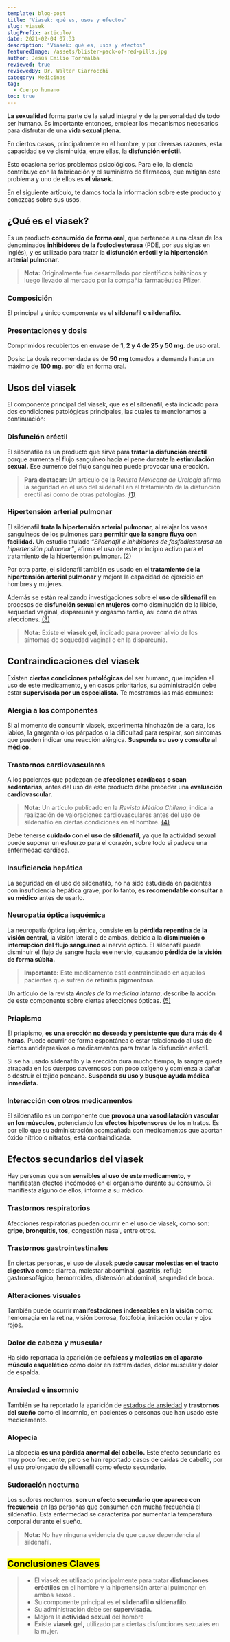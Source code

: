 ```yaml
---
template: blog-post
title: "Viasek: qué es, usos y efectos"
slug: viasek
slugPrefix: articulo/
date: 2021-02-04 07:33
description: "Viasek: qué es, usos y efectos"
featuredImage: /assets/blister-pack-of-red-pills.jpg
author: Jesús Emilio Torrealba
reviewed: true
reviewedBy: Dr. Walter Ciarrocchi
category: Medicinas
tag:
  - Cuerpo humano
toc: true
---
```

<!--StartFragment-->

**La sexualidad** forma parte de la salud integral y de la personalidad de todo ser humano. Es importante entonces, emplear los mecanismos necesarios para disfrutar de una **vida sexual plena.**

En ciertos casos, principalmente en el hombre, y por diversas razones, esta capacidad se ve disminuida, entre ellas, la **disfunción eréctil.**

Esto ocasiona serios problemas psicológicos. Para ello, la ciencia contribuye con la fabricación y el suministro de fármacos, que mitigan este problema y uno de ellos es **el viasek.**

En el siguiente artículo, te damos toda la información sobre este producto y conozcas sobre sus usos.

## ¿Qué es el viasek?

Es un producto **consumido de forma oral**, que pertenece a una clase de los denominados **inhibidores de la fosfodiesterasa** (PDE, por sus siglas en inglés), y es utilizado para tratar la **disfunción eréctil y la hipertensión arterial pulmonar.**

> **Nota:** Originalmente fue desarrollado por científicos británicos y luego llevado al mercado por la compañía farmacéutica Pfizer.

### Composición

El principal y único componente es el **sildenafil o sildenafilo.**

### Presentaciones y dosis

Comprimidos recubiertos en envase de **1, 2 y 4 de 25 y 50 mg**. de uso oral.

Dosis: La dosis recomendada es de **50 mg** tomados a demanda hasta un máximo de **100 mg.** por día en forma oral.

## Usos del viasek

El componente principal del viasek, que es el sildenafil, está indicado para dos condiciones patológicas principales, las cuales te mencionamos a continuación:

### Disfunción eréctil

El sildenafilo es un producto que sirve para **tratar la disfunción eréctil** porque aumenta el flujo sanguíneo hacia el pene durante la **estimulación sexual.** Ese aumento del flujo sanguíneo puede provocar una erección.

> **Para destacar:** Un artículo de la *Revista Mexicana de Urología* afirma la seguridad en el uso del sildenafil en el tratamiento de la disfunción eréctil así como de otras patologías. [(1)](https://www.medigraphic.com/pdfs/uro/ur-2007/ur071e.pdf)

### Hipertensión arterial pulmonar

El sildenafil **trata la hipertensión arterial pulmonar,** al relajar los vasos sanguíneos de los pulmones para **permitir que la sangre fluya con facilidad.** Un estudio titulado *“Sildenafil e inhibidores de fosfodiesterasa en hipertensión pulmonar”*, afirma el uso de este principio activo para el tratamiento de la hipertensión pulmonar. [(2)](https://www.medigraphic.com/pdfs/neumo/nt-2006/nt064f.pdf)

Por otra parte, el sildenafil también es usado en el **tratamiento de la hipertensión arterial pulmonar** y mejora la capacidad de ejercicio en hombres y mujeres.

Además se están realizando investigaciones sobre el **uso de sildenafil** en procesos de **disfunción sexual en mujeres** como disminución de la libido, sequedad vaginal, dispareunia y orgasmo tardío, así como de otras afecciones. [(3)](https://www.medigraphic.com/pdfs/uro/ur-2007/ur071e.pdf)

> **Nota:** Existe el **viasek gel**, indicado para proveer alivio de los síntomas de sequedad vaginal o en la dispareunia.

## Contraindicaciones del viasek

Existen **ciertas condiciones patológicas** del ser humano, que impiden el uso de este medicamento, y en casos prioritarios, su administración debe estar **supervisada por un especialista.** Te mostramos las más comunes:

### Alergia a los componentes

Si al momento de consumir viasek, experimenta hinchazón de la cara, los labios, la garganta o los párpados o la dificultad para respirar, son síntomas que pueden indicar una reacción alérgica. **Suspenda su uso y consulte al médico.**

### Trastornos cardiovasculares

A los pacientes que padezcan de **afecciones cardíacas o sean sedentarias**, antes del uso de este producto debe preceder una **evaluación cardiovascular.**

> **Nota:** Un artículo publicado en la *Revista Médica Chilena*, indica la realización de valoraciones cardiovasculares antes del uso de sildenafilo en ciertas condiciones en el hombre. [(4)](https://scielo.conicyt.cl/scielo.php?script=sci_arttext&pid=S0034-98871999001100016)

Debe tenerse **cuidado con el uso de sildenafil**, ya que la actividad sexual puede suponer un esfuerzo para el corazón, sobre todo si padece una enfermedad cardíaca.

### Insuficiencia hepática

La seguridad en el uso de sildenafilo, no ha sido estudiada en pacientes con insuficiencia hepática grave, por lo tanto, **es recomendable consultar a su médico** antes de usarlo.

### Neuropatía óptica isquémica

La neuropatía óptica isquémica, consiste en la **pérdida repentina de la visión central,** la visión lateral o de ambas, debido a la **disminución o interrupción del flujo sanguíneo** al nervio óptico. El sildenafil puede disminuir el flujo de sangre hacia ese nervio, causando **pérdida de la visión de forma súbita.**

> **Importante:** Este medicamento está contraindicado en aquellos pacientes que sufren de **retinitis pigmentosa.**

Un artículo de la revista *Anales de la medicina interna*, describe la acción de este componente sobre ciertas afecciones ópticas. [(5)](http://scielo.isciii.es/scielo.php?script=sci_arttext&pid=S0212-71992002000300019)

### Priapismo

El priapismo, **es una erección no deseada y persistente que dura más de 4 horas.** Puede ocurrir de forma espontánea o estar relacionado al uso de ciertos antidepresivos o medicamentos para tratar la disfunción eréctil.

Si se ha usado sildenafilo y la erección dura mucho tiempo, la sangre queda atrapada en los cuerpos cavernosos con poco oxígeno y comienza a dañar o destruir el tejido peneano. **Suspenda su uso y busque ayuda médica inmediata.**

### Interacción con otros medicamentos

El sildenafilo es un componente que **provoca una vasodilatación vascular en los músculos**, potenciando los **efectos hipotensores** de los nitratos. Es por ello que su administración acompañada con medicamentos que aportan óxido nítrico o nitratos, está contraindicada.

## Efectos secundarios del viasek

Hay personas que son **sensibles al uso de este medicamento,** y manifiestan efectos incómodos en el organismo durante su consumo. Si manifiesta alguno de ellos, informe a su médico.

### Trastornos respiratorios

Afecciones respiratorias pueden ocurrir en el uso de viasek, como son: **gripe, bronquitis, tos,** congestión nasal, entre otros.

### Trastornos gastrointestinales

En ciertas personas, el uso de viasek **puede causar molestias en el tracto digestivo** como: diarrea, malestar abdominal, gastritis, reflujo gastroesofágico, hemorroides, distensión abdominal, sequedad de boca.

### Alteraciones visuales

También puede ocurrir **manifestaciones indeseables en la visión** como: hemorragia en la retina, visión borrosa, fotofobia, irritación ocular y ojos rojos.

### Dolor de cabeza y muscular

Ha sido reportada la aparición de **cefaleas y molestias en el aparato músculo esquelético** como dolor en extremidades, dolor muscular y dolor de espalda.

### Ansiedad e insomnio

También se ha reportado la aparición de [estados de ansiedad](https://tuinfosalud.com/articulos/tipos-de-ansiedad) y **trastornos del sueño** como el insomnio, en pacientes o personas que han usado este medicamento.

### Alopecia

La alopecia **es una pérdida anormal del cabello.** Este efecto secundario es muy poco frecuente, pero se han reportado casos de caídas de cabello, por el uso prolongado de sildenafil como efecto secundario.

### Sudoración nocturna

Los sudores nocturnos, **son un efecto secundario que aparece con frecuencia** en las personas que consumen con mucha frecuencia el sildenafilo. Esta enfermedad se caracteriza por aumentar la temperatura corporal durante el sueño.

> **Nota:** No hay ninguna evidencia de que cause dependencia al sildenafil.

## <mark>Conclusiones Claves</mark>

> * El viasek es utilizado principalmente para tratar **disfunciones eréctiles** en el hombre y la hipertensión arterial pulmonar en ambos sexos .
> * Su componente principal es el **sildenafil o sildenafilo.**
> * Su administración debe ser **supervisada.**
> * Mejora la **actividad sexual** del hombre
> * Existe **viasek gel,** utilizado para ciertas disfunciones sexuales en la mujer.

<!--EndFragment-->